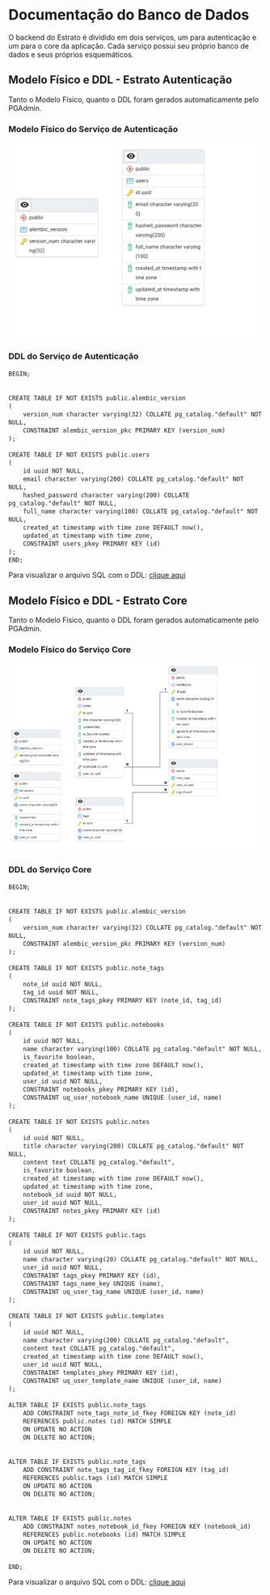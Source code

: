 # Documentação do Banco de Dados

O backend do Estrato é dividido em dois serviços, um para autenticação e um para o core da aplicação. Cada serviço possui seu próprio banco de dados e seus próprios esquemáticos.

## Modelo Físico e DDL - Estrato Autenticação

Tanto o Modelo Físico, quanto o DDL foram gerados automaticamente pelo PGAdmin.

### Modelo Físico do Serviço de Autenticação
![Modelo Físico do serviço de autenticação do Estrato](./assets/estrato_auth.png)

### DDL do Serviço de Autenticação

```
BEGIN;


CREATE TABLE IF NOT EXISTS public.alembic_version
(
    version_num character varying(32) COLLATE pg_catalog."default" NOT NULL,
    CONSTRAINT alembic_version_pkc PRIMARY KEY (version_num)
);

CREATE TABLE IF NOT EXISTS public.users
(
    id uuid NOT NULL,
    email character varying(200) COLLATE pg_catalog."default" NOT NULL,
    hashed_password character varying(200) COLLATE pg_catalog."default" NOT NULL,
    full_name character varying(100) COLLATE pg_catalog."default" NOT NULL,
    created_at timestamp with time zone DEFAULT now(),
    updated_at timestamp with time zone,
    CONSTRAINT users_pkey PRIMARY KEY (id)
);
END;
```

Para visualizar o arquivo SQL com o DDL: [clique aqui](https://github.com/estrato-notes/estrato-docs/blob/main/docs/ddl/estrato_auth_ddl.sql)


## Modelo Físico e DDL - Estrato Core

Tanto o Modelo Físico, quanto o DDL foram gerados automaticamente pelo PGAdmin.

### Modelo Físico do Serviço Core
![Modelo Físico do serviço core do Estrato](./assets/estrato_core.png)

### DDL do Serviço Core
```
BEGIN;


CREATE TABLE IF NOT EXISTS public.alembic_version
(
    version_num character varying(32) COLLATE pg_catalog."default" NOT NULL,
    CONSTRAINT alembic_version_pkc PRIMARY KEY (version_num)
);

CREATE TABLE IF NOT EXISTS public.note_tags
(
    note_id uuid NOT NULL,
    tag_id uuid NOT NULL,
    CONSTRAINT note_tags_pkey PRIMARY KEY (note_id, tag_id)
);

CREATE TABLE IF NOT EXISTS public.notebooks
(
    id uuid NOT NULL,
    name character varying(100) COLLATE pg_catalog."default" NOT NULL,
    is_favorite boolean,
    created_at timestamp with time zone DEFAULT now(),
    updated_at timestamp with time zone,
    user_id uuid NOT NULL,
    CONSTRAINT notebooks_pkey PRIMARY KEY (id),
    CONSTRAINT uq_user_notebook_name UNIQUE (user_id, name)
);

CREATE TABLE IF NOT EXISTS public.notes
(
    id uuid NOT NULL,
    title character varying(200) COLLATE pg_catalog."default" NOT NULL,
    content text COLLATE pg_catalog."default",
    is_favorite boolean,
    created_at timestamp with time zone DEFAULT now(),
    updated_at timestamp with time zone,
    notebook_id uuid NOT NULL,
    user_id uuid NOT NULL,
    CONSTRAINT notes_pkey PRIMARY KEY (id)
);

CREATE TABLE IF NOT EXISTS public.tags
(
    id uuid NOT NULL,
    name character varying(20) COLLATE pg_catalog."default" NOT NULL,
    user_id uuid NOT NULL,
    CONSTRAINT tags_pkey PRIMARY KEY (id),
    CONSTRAINT tags_name_key UNIQUE (name),
    CONSTRAINT uq_user_tag_name UNIQUE (user_id, name)
);

CREATE TABLE IF NOT EXISTS public.templates
(
    id uuid NOT NULL,
    name character varying(200) COLLATE pg_catalog."default",
    content text COLLATE pg_catalog."default",
    created_at timestamp with time zone DEFAULT now(),
    user_id uuid NOT NULL,
    CONSTRAINT templates_pkey PRIMARY KEY (id),
    CONSTRAINT uq_user_template_name UNIQUE (user_id, name)
);

ALTER TABLE IF EXISTS public.note_tags
    ADD CONSTRAINT note_tags_note_id_fkey FOREIGN KEY (note_id)
    REFERENCES public.notes (id) MATCH SIMPLE
    ON UPDATE NO ACTION
    ON DELETE NO ACTION;


ALTER TABLE IF EXISTS public.note_tags
    ADD CONSTRAINT note_tags_tag_id_fkey FOREIGN KEY (tag_id)
    REFERENCES public.tags (id) MATCH SIMPLE
    ON UPDATE NO ACTION
    ON DELETE NO ACTION;


ALTER TABLE IF EXISTS public.notes
    ADD CONSTRAINT notes_notebook_id_fkey FOREIGN KEY (notebook_id)
    REFERENCES public.notebooks (id) MATCH SIMPLE
    ON UPDATE NO ACTION
    ON DELETE NO ACTION;

END;
```
Para visualizar o arquivo SQL com o DDL: [clique aqui](https://github.com/estrato-notes/estrato-docs/blob/main/docs/ddl/estrato_core_ddl.sql)